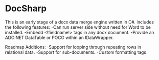 # DocSharp
This is an early stage of a docx data merge engine written in C#.
Includes the following features:
-Can run server side without need for Word to be installed.
-Embedd <!fieldname!> tags in any docx document.
-Provide an ADO.NET DataTable or POCO within an IDataWrapper.

Roadmap Additions:
-Support for looping through repeating rows in relational data.
-Support for sub-documents.
-Custom formatting tags
